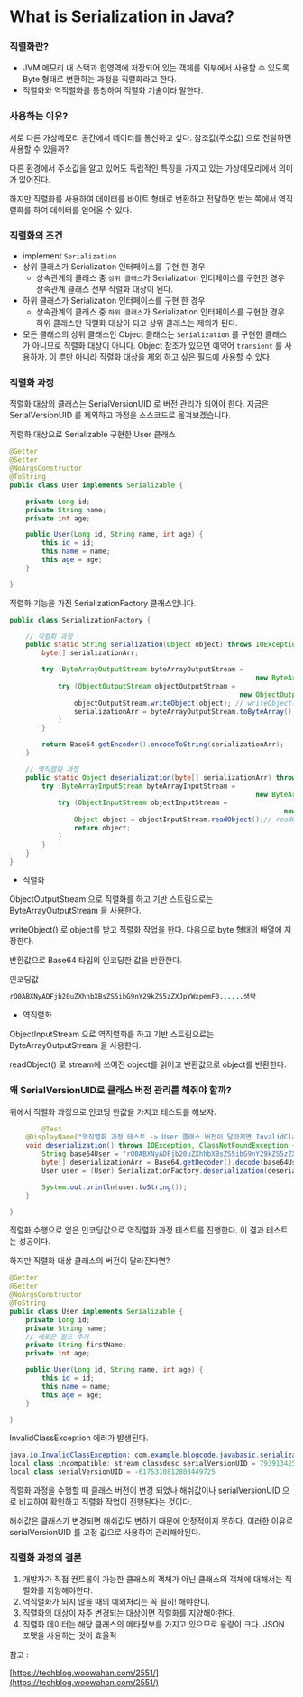 # What is Serialization in Java?

### 직렬화란?

- JVM 메모리 내 스택과 힙영역에 저장되어 있는 객체를 외부에서 사용할 수 있도록 Byte 형태로 변환하는 과정을 직렬화라고 한다.
- 직렬화와 역직렬화를 통칭하여 직렬화 기술이라 말한다.

### 사용하는 이유?

서로 다른 가상메모리 공간에서 데이터를 통신하고 싶다. 참조값(주소값) 으로 전달하면 사용할 수 있을까? 

다른 환경에서 주소값을 알고 있어도 독립적인 특징을 가지고 있는 가상메모리에서 의미가 없어진다.

하지만 직렬화를 사용하여 데이터를 바이트 형태로 변환하고 전달하면 받는 쪽에서 역직렬화를 하여 데이터를 얻어올 수 있다.

### 직렬화의 조건

- implement `Serialization`
- 상위 클래스가 Serialization 인터페이스를 구현 한 경우
    - 상속관계의 클래스 중 `상위 클래스`가 Serialization 인터페이스를 구현한 경우 상속관계 클래스 전부 직렬화 대상이 된다.
- 하위 클래스가 Serialization 인터페이스를 구현 한 경우
    - 상속관계의 클래스 중 `하위 클래스`가 Serialization 인터페이스를 구현한 경우 하위 클래스만 직렬화 대상이 되고 상위 클래스는 제외가 된다.
- 모든 클래스의 상위 클래스인 Object 클래스는 `Serialization` 를 구현한 클래스가 아니므로 직렬화 대상이 아니다. Object 참조가 있으면 예약어 `transient` 를 사용하자. 이 뿐만 아니라 직렬화 대상을 제외 하고 싶은 필드에 사용할 수 있다.

### 직렬화 과정

직렬화 대상의 클래스는 SerialVersionUID 로 버전 관리가 되어야 한다. 지금은 SerialVersionUID 를 제외하고 과정을 소스코드로 옮겨보겠습니다.

직렬화 대상으로 Serializable 구현한 User 클래스 

```java
@Getter
@Setter
@NoArgsConstructor
@ToString
public class User implements Serializable {

    private Long id;
    private String name;
    private int age;

    public User(Long id, String name, int age) {
        this.id = id;
        this.name = name;
        this.age = age;
    }

}
```

직렬화 기능을 가진 SerializationFactory 클래스입니다.

```java
public class SerializationFactory {

    // 직렬화 과정
    public static String serialization(Object object) throws IOException {
        byte[] serializationArr;

        try (ByteArrayOutputStream byteArrayOutputStream =
															 new ByteArrayOutputStream()) {
            try (ObjectOutputStream objectOutputStream =
														 new ObjectOutputStream(byteArrayOutputStream)) {
                objectOutputStream.writeObject(object); // writeObject() 사용
                serializationArr = byteArrayOutputStream.toByteArray();
            }
        }

        return Base64.getEncoder().encodeToString(serializationArr);
    }

    // 역직렬화 과정
    public static Object deserialization(byte[] serializationArr) throws IOException, ClassNotFoundException {
        try (ByteArrayInputStream byteArrayInputStream =
															 new ByteArrayInputStream(serializationArr)) {
            try (ObjectInputStream objectInputStream = 
																	new ObjectInputStream(byteArrayInputStream)) {
                Object object = objectInputStream.readObject();// readObject() 사용
                return object;
            }
        }
    }
}

```

- 직렬화

ObjectOutputStream 으로 직렬화를 하고 기반 스트림으로는 ByteArrayOutputStream 을 사용한다.

writeObject() 로 object를 받고 직렬화 작업을 한다. 다음으로 byte 형태의 배열에 저장한다.

반환값으로 Base64 타입의 인코딩한 값을 반환한다.

인코딩값

```java
rO0ABXNyADFjb20uZXhhbXBsZS5ibG9nY29kZS5zZXJpYWxpemF0......생략
```

- 역직렬화

ObjectInputStream 으로 역직렬화를 하고 기반 스트림으로는 ByteArrayOutputStream 을 사용한다.

readObject() 로 stream에 쓰여진 object를 읽어고 반환값으로 object를 반환한다.

### 왜 SerialVersionUID로 클래스 버전 관리를 해줘야 할까?

위에서 직렬화 과정으로 인코딩 한값을 가지고 테스트를 해보자.

```java
		@Test
    @DisplayName("역직렬화 과정 테스트 -> User 클래스 버전이 달라지면 InvalidClassException 에러 발생")
    void deserialization() throws IOException, ClassNotFoundException {
        String base64User = "rO0ABXNyADFjb20uZXhhbXBsZS5ibG9nY29kZS5zZXJpYWxpemF0......생략";
        byte[] deserializationArr = Base64.getDecoder().decode(base64User);
        User user = (User) SerializationFactory.deserialization(deserializationArr);

        System.out.println(user.toString());
    }

}
```

직렬화 수행으로 얻은 인코딩값으로 역직렬화 과정 테스트를 진행한다. 이 결과 테스트는 성공이다.

하지만 직렬화 대상 클래스의 버전이 달라진다면?

```java
@Getter
@Setter
@NoArgsConstructor
@ToString
public class User implements Serializable {
    private Long id;
    private String name;
    // 새로운 필드 추가
    private String firstName;
    private int age;

    public User(Long id, String name, int age) {
        this.id = id;
        this.name = name;
        this.age = age;
    }

}
```

InvalidClassException 에러가 발생된다.

```java
java.io.InvalidClassException: com.example.blogcode.javabasic.serialization.직렬화.User;
local class incompatible: stream classdesc serialVersionUID = 7939134253348713854,
local class serialVersionUID = -6175310812803449725
```

직렬화 과정을 수행할 때 클래스 버전이 변경 되었나 해쉬값이나 serialVersionUID 으로 비교하여 확인하고 직렬화 작업이 진행된다는 것이다.

해쉬값은 클래스가 변경되면 해쉬값도 변하기 때문에 안정적이지 못하다. 이러한 이유로 serialVersionUID 를 고정 값으로 사용하여 관리해야된다.

### 직렬화 과정의 결론

1. 개발자가 직접 컨트롤이 가능한 클래스의 객체가 아닌 클래스의 객체에 대해서는 직렬화를 지양해야한다.
2. 역직렬화가 되지 않을 때의 예외처리는 꼭 필히! 해야한다.
3. 직렬화의 대상이 자주 변경되는 대상이면 직렬화를 지양해야한다.
4. 직렬화 데이터는 해당 클래스의 메타정보를 가지고 있으므로 용량이 크다. JSON 포맷을 사용하는 것이 효율적 

참고 : 

[https://techblog.woowahan.com/2551/](https://techblog.woowahan.com/2551/)